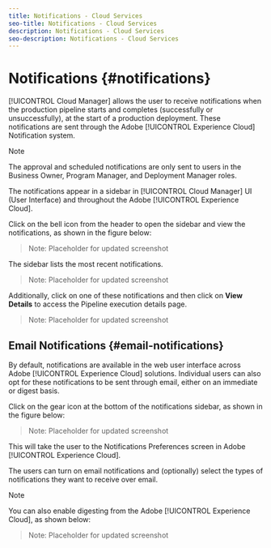 ```yaml
---
title: Notifications - Cloud Services
seo-title: Notifications - Cloud Services
description: Notifications - Cloud Services
seo-description: Notifications - Cloud Services 
---
```


# Notifications {#notifications} 

[!UICONTROL Cloud Manager] allows the user to receive notifications when the production pipeline starts and completes (successfully or unsuccessfully), at the start of a production deployment. These notifications are sent through the Adobe [!UICONTROL Experience Cloud] Notification system.

>[!NOTE]
>
>The approval and scheduled notifications are only sent to users in the Business Owner, Program Manager, and Deployment Manager roles.

The notifications appear in a sidebar in [!UICONTROL Cloud Manager] UI (User Interface) and throughout the Adobe [!UICONTROL Experience Cloud].

Click on the bell icon from the header to open the sidebar and view the notifications, as shown in the figure below:

>Note:
>Placeholder for updated screenshot

The sidebar lists the most recent notifications.

>Note:
>Placeholder for updated screenshot

Additionally, click on one of these notifications and then click on **View Details** to access the Pipeline execution details page.

>Note:
>Placeholder for updated screenshot

## Email Notifications {#email-notifications}

By default, notifications are available in the web user interface across Adobe [!UICONTROL Experience Cloud] solutions. Individual users can also opt for these notifications to be sent through email, either on an immediate or digest basis.

Click on the gear icon at the bottom of the notifications sidebar, as shown in the figure below:

>Note:
>Placeholder for updated screenshot


This will take the user to the Notifications Preferences screen in Adobe [!UICONTROL Experience Cloud].

The users can turn on email notifications and (optionally) select the types of notifications they want to receive over email.

>[!NOTE]
>
>You can also enable digesting from the Adobe [!UICONTROL Experience Cloud], as shown below:

>Note:
>Placeholder for updated screenshot
